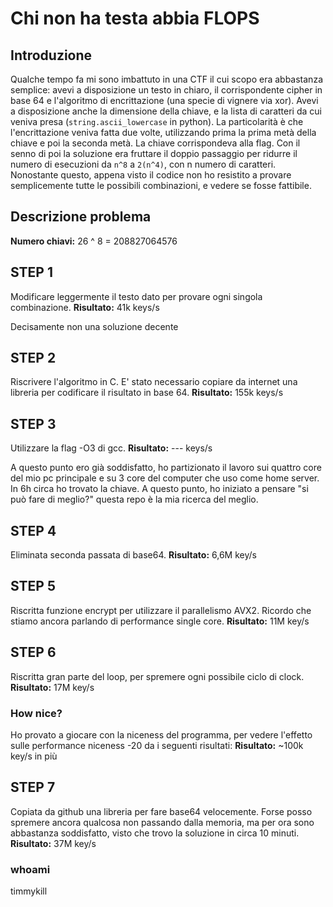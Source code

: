 # Chi non ha testa abbia FLOPS

## Introduzione
Qualche tempo fa mi sono imbattuto in una CTF il cui scopo era abbastanza semplice:
avevi a disposizione un testo in chiaro, il corrispondente cipher in base 64 e l'algoritmo di encrittazione (una specie di vignere via xor).
Avevi a disposizione anche la dimensione della chiave, e la lista di caratteri da cui veniva presa (`string.ascii_lowercase` in python).
La particolarità è che l'encrittazione veniva fatta due volte, utilizzando prima la prima metà della chiave e poi la seconda metà.
La chiave corrispondeva alla flag.
Con il senno di poi la soluzione era fruttare il doppio passaggio per ridurre il numero di esecuzioni da `n^8` a `2(n^4)`, con n numero di caratteri.
Nonostante questo, appena visto il codice non ho resistito a provare semplicemente tutte le possibili combinazioni, e vedere se fosse fattibile.

## Descrizione problema
__Numero chiavi:__ 26 ^ 8 = 208827064576

## STEP 1
Modificare leggermente il testo dato per provare ogni singola combinazione.
__Risultato:__ 41k keys/s

Decisamente non una soluzione decente

## STEP 2
Riscrivere l'algoritmo in C.
E' stato necessario copiare da internet una libreria per codificare il risultato in base 64.
__Risultato:__ 155k keys/s

## STEP 3
Utilizzare la flag -O3 di gcc.
__Risultato:__ --- keys/s

A questo punto ero già soddisfatto, ho partizionato il lavoro sui quattro core del mio pc principale e su 3 core del computer che uso come home server.
In 6h circa ho trovato la chiave.
A questo punto, ho iniziato a pensare "si può fare di meglio?" questa repo è la mia ricerca del meglio.

## STEP 4
Eliminata seconda passata di base64.
__Risultato:__ 6,6M key/s

## STEP 5
Riscritta funzione encrypt per utilizzare il parallelismo AVX2.
Ricordo che stiamo ancora parlando di performance single core.
__Risultato:__ 11M key/s

## STEP 6
Riscritta gran parte del loop, per spremere ogni possibile ciclo di clock.
__Risultato:__ 17M key/s

### How nice?
Ho provato a giocare con la niceness del programma, per vedere l'effetto sulle performance
niceness -20 da i seguenti risultati:
__Risultato:__ ~100k key/s in più

## STEP 7
Copiata da github una libreria per fare base64 velocemente.
Forse posso spremere ancora qualcosa non passando dalla memoria, ma per ora sono abbastanza soddisfatto, visto che trovo la soluzione in circa 10 minuti.
__Risultato:__ 37M key/s

### whoami
timmykill

